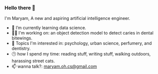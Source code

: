 ### Hello there 👋

I'm Maryam, A new and aspiring artificial intelligence engineer.

- 🌱 I’m currently learning data science.
- :woman_technologist: I'm working on: an object detection model to detect caries in dental bitewings.
- :sparkling_heart: Topics I'm interested in: psychology, urban science, perfumery, and dentistry. 
- :clock3: how I spend my time: reading stuff, writing stuff, walking outdoors, harassing street cats.
- 📫 wanna talk?: maryam.oh.cs@gmail.com


